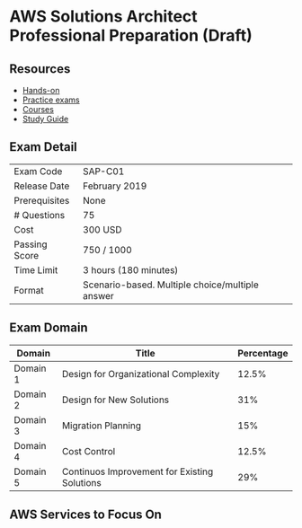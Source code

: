 # AWS Solutions Architect Professional Preparation (Draft)

## Resources
- [Hands-on](www..com)
- [Practice exams](www.com)
- [Courses](www.com)
- [Study Guide](www.com)

## Exam Detail
|   |   |   |
| ------ | ------ | ------ |
| Exam Code | SAP-C01 |
| Release Date | February 2019 |
| Prerequisites | None |
| # Questions | 75 |
| Cost | 300 USD |
| Passing Score | 750 / 1000 |
| Time Limit | 3 hours (180 minutes) |
| Format | Scenario-based. Multiple choice/multiple answer |

## Exam Domain

| Domain  | Title  | Percentage   |
| ------ | ------ | ------ |
| Domain 1 | Design for Organizational Complexity |12.5%|
| Domain 2 | Design for New Solutions|31%|
| Domain 3 | Migration Planning|15%|
| Domain 4 | Cost Control|12.5%|
| Domain 5 | Continuos Improvement for Existing Solutions|29%|

## AWS Services to Focus On

